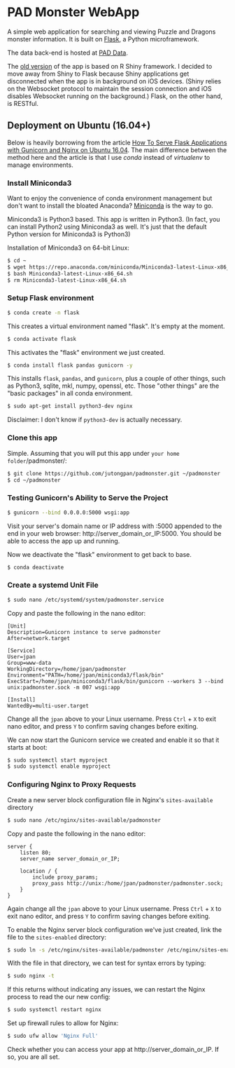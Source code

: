 # PAD Monster WebApp

A simple web application for searching and viewing Puzzle and Dragons monster information. It is built on [Flask](http://flask.pocoo.org/), a Python microframework.

The data back-end is hosted at [PAD Data](https://github.com/jutongpan/paddata).

The [old version](https://github.com/jutongpan/padmonsterShiny) of the app is based on R Shiny framework. I decided to move away from Shiny to Flask because Shiny applications get disconnected when the app is in background on iOS devices. (Shiny relies on the Websocket protocol to maintain the session connection and iOS disables Websocket running on the background.) Flask, on the other hand, is RESTful.

## Deployment on Ubuntu (16.04+)
Below is heavily borrowing from the article [How To Serve Flask Applications with Gunicorn and Nginx on Ubuntu 16.04](https://www.digitalocean.com/community/tutorials/how-to-serve-flask-applications-with-gunicorn-and-nginx-on-ubuntu-16-04). The main difference between the method here and the article is that I use *conda* instead of *virtualenv* to manage environments.

### Install Miniconda3
Want to enjoy the convenience of conda environment management but don't want to install the bloated Anaconda? [Miniconda](https://docs.conda.io/en/latest/miniconda.html) is the way to go.

Miniconda3 is Python3 based. This app is written in Python3. (In fact, you can install Python2 using Miniconda3 as well. It's just that the default Python version for Miniconda3 is Python3)

Installation of Miniconda3 on 64-bit Linux:
```Bash
$ cd ~
$ wget https://repo.anaconda.com/miniconda/Miniconda3-latest-Linux-x86_64.sh
$ bash Miniconda3-latest-Linux-x86_64.sh
$ rm Miniconda3-latest-Linux-x86_64.sh
```

### Setup Flask environment
```Bash
$ conda create -n flask
```
This creates a virtual environment named "flask". It's empty at the moment.

```Bash
$ conda activate flask
```
This activates the "flask" environment we just created.

```Bash
$ conda install flask pandas gunicorn -y
```
This installs `flask`, `pandas`, and `gunicorn`, plus a couple of other things, such as Python3, sqlite, mkl, numpy, openssl, etc. Those "other things" are the "basic packages" in all conda environment.

```Bash
$ sudo apt-get install python3-dev nginx
```
Disclaimer: I don't know if `python3-dev` is actually necessary.

### Clone this app
Simple. Assuming that you will put this app under `your home folder`/padmonster/:
```Bash
$ git clone https://github.com/jutongpan/padmonster.git ~/padmonster
$ cd ~/padmonster
```

### Testing Gunicorn's Ability to Serve the Project
```Bash
$ gunicorn --bind 0.0.0.0:5000 wsgi:app
```
Visit your server's domain name or IP address with :5000 appended to the end in your web browser: http://server_domain_or_IP:5000. You should be able to access the app up and running.

Now we deactivate the "flask" environment to get back to base.
```Bash
$ conda deactivate
```

### Create a systemd Unit File
```Bash
$ sudo nano /etc/systemd/system/padmonster.service
```

Copy and paste the following in the nano editor:
```
[Unit]
Description=Gunicorn instance to serve padmonster
After=network.target

[Service]
User=jpan
Group=www-data
WorkingDirectory=/home/jpan/padmonster
Environment="PATH=/home/jpan/miniconda3/flask/bin"
ExecStart=/home/jpan/miniconda3/flask/bin/gunicorn --workers 3 --bind unix:padmonster.sock -m 007 wsgi:app

[Install]
WantedBy=multi-user.target
```
Change all the `jpan` above to your Linux username.
Press `Ctrl` + `X` to exit nano editor, and press `Y` to confirm saving changes before exiting.

We can now start the Gunicorn service we created and enable it so that it starts at boot:
```Bash
$ sudo systemctl start myproject
$ sudo systemctl enable myproject
```

### Configuring Nginx to Proxy Requests
Create a new server block configuration file in Nginx's `sites-available` directory
```Bash
$ sudo nano /etc/nginx/sites-available/padmonster
```

Copy and paste the following in the nano editor:
```
server {
    listen 80;
    server_name server_domain_or_IP;

    location / {
        include proxy_params;
        proxy_pass http://unix:/home/jpan/padmonster/padmonster.sock;
    }
}
```
Again change all the `jpan` above to your Linux username. Press `Ctrl` + `X` to exit nano editor, and press `Y` to confirm saving changes before exiting.

To enable the Nginx server block configuration we've just created, link the file to the `sites-enabled` directory:
```Bash
$ sudo ln -s /etc/nginx/sites-available/padmonster /etc/nginx/sites-enabled
```

With the file in that directory, we can test for syntax errors by typing:
```Bash
$ sudo nginx -t
```
If this returns without indicating any issues, we can restart the Nginx process to read the our new config:
```Bash
$ sudo systemctl restart nginx
```

Set up firewall rules to allow for Nginx:
```Bash
$ sudo ufw allow 'Nginx Full'
```

Check whether you can access your app at http://server_domain_or_IP. If so, you are all set.